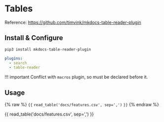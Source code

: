 # Tables

Reference: <https://github.com/timvink/mkdocs-table-reader-plugin>

## Install & Configure

```bash
pip3 install mkdocs-table-reader-plugin
```

```yaml
plugins:
  - search
  - table-reader
```

!!! important
    Conflict with `macros` plugin, so must be declared before it.

## Usage

{% raw %}
``{{`` ``read_table('docs/features.csv', sep=',')`` ``}}``
{% endraw %}

{{ read_table('docs/features.csv', sep=',') }}
